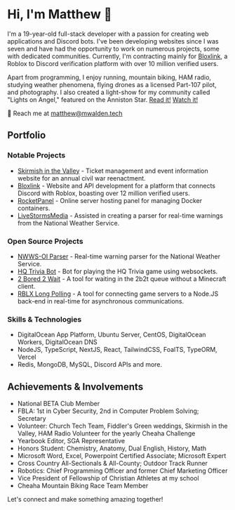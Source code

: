 # Hi, I'm Matthew 👋

I'm a 19-year-old full-stack developer with a passion for creating web applications and Discord bots. I've been developing websites since I was seven and have had the opportunity to work on numerous projects, some with dedicated communities. Currently, I'm contracting mainly for [Bloxlink](https://blox.link), a Roblox to Discord verification platform with over 10 million verified users.

Apart from programming, I enjoy running, mountain biking, HAM radio, studying weather phenomena, flying drones as a licensed Part-107 pilot, and photography. I also created a light-show for my community called "Lights on Angel," featured on the Anniston Star. [Read it!](https://www.annistonstar.com/news/jacksonville/self-proclaimed-weather-nerd-creates-light-show-in-jacksonville/article_28e2007a-7822-11ed-af42-63159a610c4b.html) [Watch it!](https://www.youtube.com/watch?v=VQI1TdjPjK8&list=PLiO62es8bIrYD2d0hEXzkYHxI0-G-WaN2&index=9)

📧 Reach me at [matthew@mwalden.tech](mailto:matthew@mwalden.tech)

## Portfolio

### Notable Projects
* [Skirmish in the Valley](https://skirmishinthevalley.com) - Ticket management and event information website for an annual civil war reenactment.
* [Bloxlink](https://blox.link) - Website and API development for a platform that connects Discord with Roblox, boasting over 12 million verified users.
* [RocketPanel](https://rocketpanel.app) - Online server hosting panel for managing Docker containers.
* [LiveStormsMedia](#) - Assisted in creating a parser for real-time warnings from the National Weather Service.

### Open Source Projects
* [NWWS-OI Parser](https://github.com/mwalden2004/National-Weather-Service-Open-Interface-Realtime-Parser) - Real-time warning parser for the National Weather Service.
* [HQ Trivia Bot](https://github.com/mwalden2004/node-hq-trivia-bot) - Bot for playing the HQ Trivia game using websockets.
* [2 Bored 2 Wait](https://github.com/mwalden2004/2b2w_rewrite) - A tool for waiting in the 2b2t queue without a Minecraft client.
* [RBLX Long Polling](https://github.com/ReAdminRBX/roblox-long-polling) - A tool for connecting game servers to a Node.JS back-end in real-time for asynchronous communications.

### Skills & Technologies
* DigitalOcean App Platform, Ubuntu Server, CentOS, DigitalOcean Workers, DigitalOcean DNS
* NodeJS, TypeScript, NextJS, React, TailwindCSS, FoalTS, TypeORM, Vercel
* Redis, MongoDB, MySQL, Discord APIs and more.

## Achievements & Involvements
* National BETA Club Member
* FBLA: 1st in Cyber Security, 2nd in Computer Problem Solving; Secretary
* Volunteer: Church Tech Team, Fiddler's Green weddings, Skirmish in the Valley, HAM Radio Volunteer for the yearly Cheaha Challenge
* Yearbook Editor, SGA Representative
* Honors Student: Chemistry, Anatomy, Dual English, History, Math
* Microsoft Word, Excel, Powerpoint Certified Associate; Microsoft Expert
* Cross Country All-Sectionals & All-County; Outdoor Track Runner
* Robotics: Chief Programming Officer and former Chief Marketing Officer
* Vice President of Fellowship of Christian Athletes at my school
* Cheaha Mountain Biking Race Team Member

Let's connect and make something amazing together!
